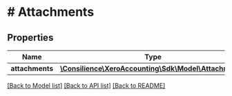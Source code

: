 # # Attachments

## Properties

Name | Type | Description | Notes
------------ | ------------- | ------------- | -------------
**attachments** | [**\Consilience\XeroAccounting\Sdk\Model\Attachment[]**](Attachment.md) |  | [optional] 

[[Back to Model list]](../../README.md#documentation-for-models) [[Back to API list]](../../README.md#documentation-for-api-endpoints) [[Back to README]](../../README.md)


